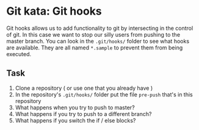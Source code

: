 # Git kata: Git hooks
Git hooks allows us to add functionality to git by intersecting in the control of git.
In this case we want to stop our silly users from pushing to the master branch.
You can look in the `.git/hooks/` folder to see what hooks are available.
They are all named `*.sample` to prevent them from being executed.

## Task
1. Clone a repository ( or use one that you already have )
1. In the repository's `.git/hooks/` folder put the file `pre-push` that's in this repository
1. What happens when you try to push to master?
1. What happens if you try to push to a different branch?
1. What happens if you switch the if / else blocks?
